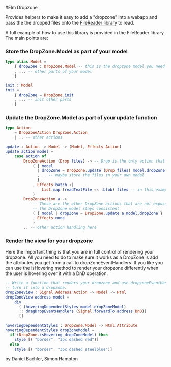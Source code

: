 #Elm Dropzone

Provides helpers to make it easy to add a "dropzone" into a webapp and pass the the dropped files onto the [FileReader library](https://github.com/simonh1000/file-reader) to read.

A full example of how to use this library is provided in the FileReader library. The main points are:

### Store the DropZone.Model as part of your model

```Elm
type alias Model =
    { dropZone : DropZone.Model -- this is the dropzone model you need to store
    , ... -- other parts of your model
    }

init : Model
init =
    { dropZone = DropZone.init
    , ... -- init other parts 
    }
```

### Update the DropZone.Model as part of your update function
```Elm
type Action
    = DropZoneAction DropZone.Action
    | .. -- other actions

update : Action -> Model -> (Model, Effects Action)
update action model =
    case action of
        DropZoneAction (Drop files) -> -- Drop is the only action that you will want to handle yourself as well
            ( { model
              | dropZone = DropZone.update (Drop files) model.dropZone   -- Make sure to update the DropZone model
              , .. -- maybe store the files in your own model
              }
            , Effects.batch <|
                List.map (readTextFile << .blob) files -- in this example the dropped files are all read with FileReader.readTextFile
            )
        DropZoneAction a ->  
            -- These are the other DropZone actions that are not exposed, but you still need to hand it to DropZone.update so 
            -- the DropZone model stays consistent
            ( { model | dropZone = DropZone.update a model.dropZone }
            , Effects.none
            )
        .. -- other action handling here
```
### Render the view for your dropzone

Here the important thing is that you are in full control of rendering your dropzone. All you need
to do to make sure it works as a DropZone is add the attributes you get from a call to
dropZoneEventHandlers. If you like you can use the isHovering method to render your dropzone
differently when the user is hovering over it with a DnD operation.

```Elm
-- Write a function that renders your dropzone and use dropzoneEventHandlers to 
-- turn it into a dropzone. 
dropZoneView : Signal.Address Action -> Model -> Html
dropZoneView address model =
    div 
      ( (hoveringDependentStyles model.dropZoneModel)
      :: dragDropEventHandlers (Signal.forwardTo address DnD))
      []

hoveringDependentStyles : DropZone.Model -> Html.Attribute
hoveringDependentStyles dropZoneModel =
  if (DropZone.isHovering dropZoneModel) then
    style [( "border", "3px dashed red")]
  else
    style [( "border", "3px dashed steelblue")]
```

by Daniel Bachler, Simon Hampton